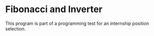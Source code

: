 # Fibonacci and Inverter
This program is part of a programming test for an internship position selection.
